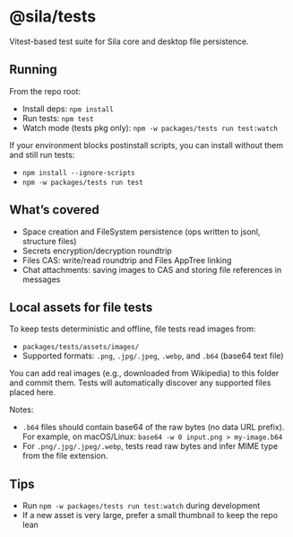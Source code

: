 # @sila/tests

Vitest-based test suite for Sila core and desktop file persistence.

## Running

From the repo root:

- Install deps: `npm install`
- Run tests: `npm test`
- Watch mode (tests pkg only): `npm -w packages/tests run test:watch`

If your environment blocks postinstall scripts, you can install without them and still run tests:

- `npm install --ignore-scripts`
- `npm -w packages/tests run test`

## What’s covered

- Space creation and FileSystem persistence (ops written to jsonl, structure files)
- Secrets encryption/decryption roundtrip
- Files CAS: write/read roundtrip and Files AppTree linking
- Chat attachments: saving images to CAS and storing file references in messages

## Local assets for file tests

To keep tests deterministic and offline, file tests read images from:

- `packages/tests/assets/images/`
- Supported formats: `.png`, `.jpg/.jpeg`, `.webp`, and `.b64` (base64 text file)

You can add real images (e.g., downloaded from Wikipedia) to this folder and commit them. Tests will automatically discover any supported files placed here.

Notes:
- `.b64` files should contain base64 of the raw bytes (no data URL prefix). For example, on macOS/Linux: `base64 -w 0 input.png > my-image.b64`
- For `.png/.jpg/.jpeg/.webp`, tests read raw bytes and infer MIME type from the file extension.

## Tips

- Run `npm -w packages/tests run test:watch` during development
- If a new asset is very large, prefer a small thumbnail to keep the repo lean